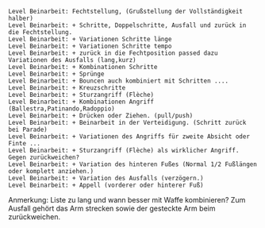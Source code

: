 
    Level Beinarbeit: Fechtstellung, (Grußstellung der Vollständigkeit halber)
    Level Beinarbeit: + Schritte, Doppelschritte, Ausfall und zurück in die Fechtstellung.
    Level Beinarbeit: + Variationen Schritte länge
    Level Beinarbeit: + Variationen Schritte tempo
    Level Beinarbeit: + zurück in die Fechtposition passed dazu Variationen des Ausfalls (lang,kurz)
    Level Beinarbeit: + Kombinationen Schritte
    Level Beinarbeit: + Sprünge
    Level Beinarbeit: + Bouncen auch kombiniert mit Schritten ....
    Level Beinarbeit: + Kreuzschritte
    Level Beinarbeit: + Sturzangriff (Flèche)
    Level Beinarbeit: + Kombinationen Angriff (Ballestra,Patinando,Radoppio)
    Level Beinarbeit: + Drücken oder Ziehen. (pull/push)
    Level Beinarbeit: + Beinarbeit in der Verteidigung. (Schritt zurück bei Parade)
    Level Beinarbeit: + Variationen des Angriffs für zweite Absicht oder Finte ...
    Level Beinarbeit: + Sturzangriff (Flèche) als wirklicher Angriff. Gegen zurückweichen?
    Level Beinarbeit: + Variation des hinteren Fußes (Normal 1/2 Fußlängen oder komplett anziehen.)
    Level Beinarbeit: + Variation des Ausfalls (verzögern.)
    Level Beinarbeit: + Appell (vorderer oder hinterer Fuß)

Anmerkung: Liste zu lang und wann besser mit Waffe kombinieren? Zum Ausfall gehört das Arm strecken sowie der gesteckte Arm beim zurückweichen.
